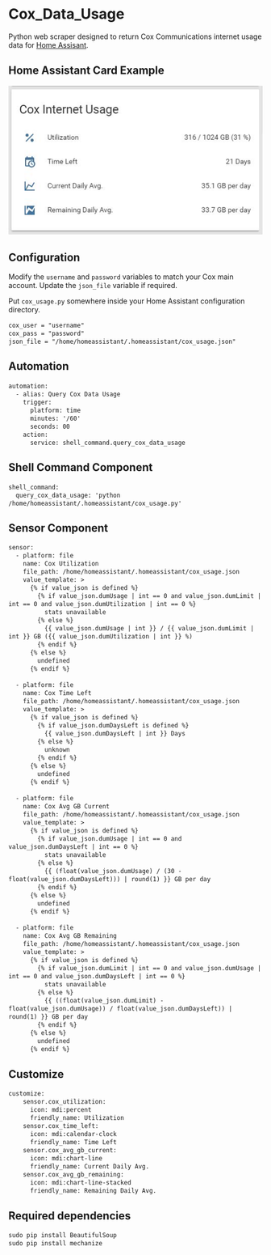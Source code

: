 Cox_Data_Usage
==============
Python web scraper designed to return Cox Communications internet usage data for [Home Assisant](https://home-assistant.io/).

Home Assistant Card Example
---------
![Alt text](/img/HA_Example.JPG?raw=true)

Configuration
---------
Modify the `username` and `password` variables to match your Cox main account. Update the `json_file` variable if required.

Put `cox_usage.py` somewhere inside your Home Assistant configuration directory.

```
cox_user = "username"
cox_pass = "password"
json_file = "/home/homeassistant/.homeassistant/cox_usage.json"
```
Automation
-----
```
automation:
  - alias: Query Cox Data Usage
    trigger:
      platform: time
      minutes: '/60'
      seconds: 00
    action:
      service: shell_command.query_cox_data_usage
```
Shell Command Component
-----
```
shell_command:
  query_cox_data_usage: 'python /home/homeassistant/.homeassistant/cox_usage.py'
```
Sensor Component
-----
```
sensor:
  - platform: file
    name: Cox Utilization
    file_path: /home/homeassistant/.homeassistant/cox_usage.json
    value_template: >
      {% if value_json is defined %}
        {% if value_json.dumUsage | int == 0 and value_json.dumLimit | int == 0 and value_json.dumUtilization | int == 0 %}
          stats unavailable
        {% else %}
          {{ value_json.dumUsage | int }} / {{ value_json.dumLimit | int }} GB ({{ value_json.dumUtilization | int }} %)
        {% endif %}
      {% else %}
        undefined
      {% endif %}

  - platform: file
    name: Cox Time Left
    file_path: /home/homeassistant/.homeassistant/cox_usage.json
    value_template: >
      {% if value_json is defined %}
        {% if value_json.dumDaysLeft is defined %}
          {{ value_json.dumDaysLeft | int }} Days
        {% else %}
          unknown
        {% endif %}
      {% else %}
        undefined
      {% endif %}
      
  - platform: file
    name: Cox Avg GB Current
    file_path: /home/homeassistant/.homeassistant/cox_usage.json
    value_template: >
      {% if value_json is defined %}
        {% if value_json.dumUsage | int == 0 and value_json.dumDaysLeft | int == 0 %}
          stats unavailable
        {% else %}
          {{ (float(value_json.dumUsage) / (30 - float(value_json.dumDaysLeft))) | round(1) }} GB per day
        {% endif %}
      {% else %}
        undefined
      {% endif %}
      
  - platform: file
    name: Cox Avg GB Remaining
    file_path: /home/homeassistant/.homeassistant/cox_usage.json
    value_template: >
      {% if value_json is defined %}
        {% if value_json.dumLimit | int == 0 and value_json.dumUsage | int == 0 and value_json.dumDaysLeft | int == 0 %}
          stats unavailable
        {% else %}
          {{ ((float(value_json.dumLimit) - float(value_json.dumUsage)) / float(value_json.dumDaysLeft)) | round(1) }} GB per day
        {% endif %}
      {% else %}
        undefined
      {% endif %}
```
Customize
-----
```
customize:
    sensor.cox_utilization:
      icon: mdi:percent
      friendly_name: Utilization
    sensor.cox_time_left:
      icon: mdi:calendar-clock
      friendly_name: Time Left
    sensor.cox_avg_gb_current:
      icon: mdi:chart-line
      friendly_name: Current Daily Avg.
    sensor.cox_avg_gb_remaining:
      icon: mdi:chart-line-stacked
      friendly_name: Remaining Daily Avg.
```

Required dependencies
-----
```
sudo pip install BeautifulSoup
sudo pip install mechanize
```
